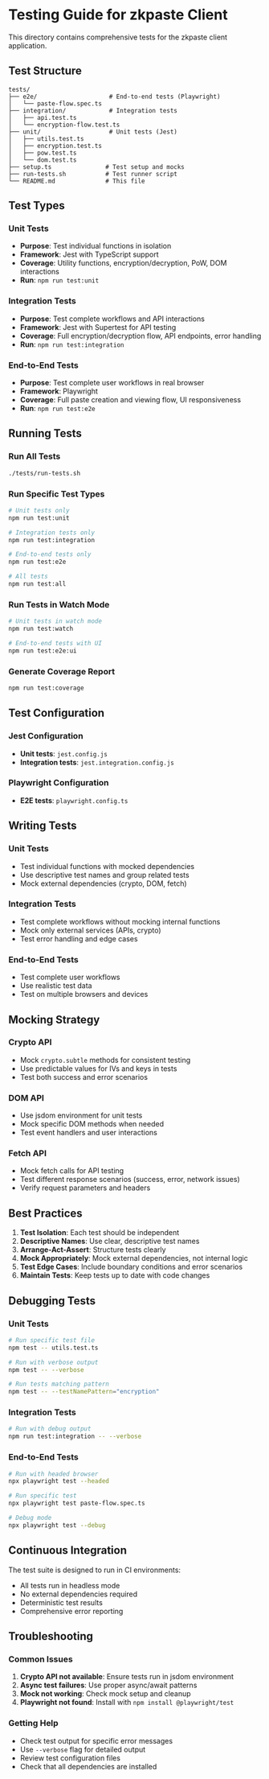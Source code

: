 # Testing Guide for zkpaste Client

This directory contains comprehensive tests for the zkpaste client application.

## Test Structure

```
tests/
├── e2e/                    # End-to-end tests (Playwright)
│   └── paste-flow.spec.ts
├── integration/            # Integration tests
│   ├── api.test.ts
│   └── encryption-flow.test.ts
├── unit/                   # Unit tests (Jest)
│   ├── utils.test.ts
│   ├── encryption.test.ts
│   ├── pow.test.ts
│   └── dom.test.ts
├── setup.ts               # Test setup and mocks
├── run-tests.sh           # Test runner script
└── README.md              # This file
```

## Test Types

### Unit Tests
- **Purpose**: Test individual functions in isolation
- **Framework**: Jest with TypeScript support
- **Coverage**: Utility functions, encryption/decryption, PoW, DOM interactions
- **Run**: `npm run test:unit`

### Integration Tests
- **Purpose**: Test complete workflows and API interactions
- **Framework**: Jest with Supertest for API testing
- **Coverage**: Full encryption/decryption flow, API endpoints, error handling
- **Run**: `npm run test:integration`

### End-to-End Tests
- **Purpose**: Test complete user workflows in real browser
- **Framework**: Playwright
- **Coverage**: Full paste creation and viewing flow, UI responsiveness
- **Run**: `npm run test:e2e`

## Running Tests

### Run All Tests
```bash
./tests/run-tests.sh
```

### Run Specific Test Types
```bash
# Unit tests only
npm run test:unit

# Integration tests only
npm run test:integration

# End-to-end tests only
npm run test:e2e

# All tests
npm run test:all
```

### Run Tests in Watch Mode
```bash
# Unit tests in watch mode
npm run test:watch

# End-to-end tests with UI
npm run test:e2e:ui
```

### Generate Coverage Report
```bash
npm run test:coverage
```

## Test Configuration

### Jest Configuration
- **Unit tests**: `jest.config.js`
- **Integration tests**: `jest.integration.config.js`

### Playwright Configuration
- **E2E tests**: `playwright.config.ts`

## Writing Tests

### Unit Tests
- Test individual functions with mocked dependencies
- Use descriptive test names and group related tests
- Mock external dependencies (crypto, DOM, fetch)

### Integration Tests
- Test complete workflows without mocking internal functions
- Mock only external services (APIs, crypto)
- Test error handling and edge cases

### End-to-End Tests
- Test complete user workflows
- Use realistic test data
- Test on multiple browsers and devices

## Mocking Strategy

### Crypto API
- Mock `crypto.subtle` methods for consistent testing
- Use predictable values for IVs and keys in tests
- Test both success and error scenarios

### DOM API
- Use jsdom environment for unit tests
- Mock specific DOM methods when needed
- Test event handlers and user interactions

### Fetch API
- Mock fetch calls for API testing
- Test different response scenarios (success, error, network issues)
- Verify request parameters and headers

## Best Practices

1. **Test Isolation**: Each test should be independent
2. **Descriptive Names**: Use clear, descriptive test names
3. **Arrange-Act-Assert**: Structure tests clearly
4. **Mock Appropriately**: Mock external dependencies, not internal logic
5. **Test Edge Cases**: Include boundary conditions and error scenarios
6. **Maintain Tests**: Keep tests up to date with code changes

## Debugging Tests

### Unit Tests
```bash
# Run specific test file
npm test -- utils.test.ts

# Run with verbose output
npm test -- --verbose

# Run tests matching pattern
npm test -- --testNamePattern="encryption"
```

### Integration Tests
```bash
# Run with debug output
npm run test:integration -- --verbose
```

### End-to-End Tests
```bash
# Run with headed browser
npx playwright test --headed

# Run specific test
npx playwright test paste-flow.spec.ts

# Debug mode
npx playwright test --debug
```

## Continuous Integration

The test suite is designed to run in CI environments:
- All tests run in headless mode
- No external dependencies required
- Deterministic test results
- Comprehensive error reporting

## Troubleshooting

### Common Issues

1. **Crypto API not available**: Ensure tests run in jsdom environment
2. **Async test failures**: Use proper async/await patterns
3. **Mock not working**: Check mock setup and cleanup
4. **Playwright not found**: Install with `npm install @playwright/test`

### Getting Help

- Check test output for specific error messages
- Use `--verbose` flag for detailed output
- Review test configuration files
- Check that all dependencies are installed